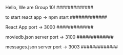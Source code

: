 Hello, We are Group 10!
#############

to start react app -> npm start
#############

React App port -> 3000
#############

moviedb.json server port -> 3100
#############

messages.json server port -> 3003
#############
